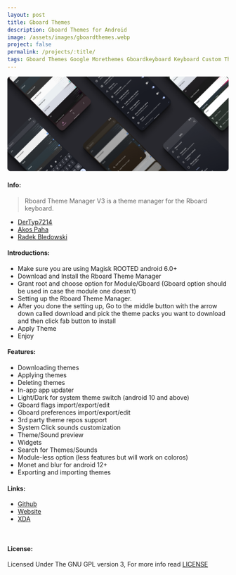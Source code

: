 ```yaml
---
layout: post
title: Gboard Themes
description: Gboard Themes for Android
image: /assets/images/gboardthemes.webp
project: false
permalink: /projects/:title/
tags: Gboard Themes Google Morethemes Gboardkeyboard Keyboard Custom Themes
---
```

<span class="image main"><img src="/assets/images/Banner_Rboard.webp" alt="Rboard Theme Manager" /></span>

#### Info:
> Rboard Theme Manager V3 is a theme manager for the Rboard keyboard.<br>
<ul class="actions">
      <li><a href="https://github.com/DerTyp7214" class="button">DerTyp7214</a></li>
      <li><a href="https://github.com/AkosPaha01" class="button">Akos Paha</a></li>
      <li><a href="https://github.com/RadekBledowski" class="button">Radek Bledowski</a></li>
</ul>

#### Introductions:

- Make sure you are using Magisk ROOTED android 6.0+
- Download and Install the Rboard Theme Manager
- Grant root and choose option for Module/Gboard (Gboard option should be used in case the module one doesn't)
- Setting up the Rboard Theme Manager.
- After you done the setting up, Go to the middle button with the arrow down called download and pick the theme packs you want to download and then click fab button to install
- Apply Theme
- Enjoy

#### Features:

- Downloading themes
- Applying themes
- Deleting themes
- In-app app updater
- Light/Dark for system theme switch (android 10 and above)
- Gboard flags import/export/edit
- Gboard preferences import/export/edit
- 3rd party theme repos support
- System Click sounds customization
- Theme/Sound preview
- Widgets
- Search for Themes/Sounds
- Module-less option (less features but will work on coloros)
- Monet and blur for android 12+
- Exporting and importing themes

#### Links:

<ul class="actions">
      <li><a href="https://github.com/DerTyp7214/RboardThemeManagerV3" class="button">Github</a></li>
      <li><a href="https://rboard.dev/rboard" class="button">Website</a></li>
      <li><a href="https://forum.xda-developers.com/t/app-rboard-theme-manager.4331445/" class="button">XDA</a></li>
</ul>

<br>
<h4>License:</h4>
Licensed Under The GNU GPL version 3, For more info read <a target="_blank" href="">LICENSE</a>
